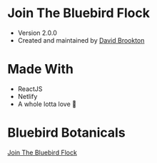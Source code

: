 # Join The Bluebird Flock
- Version 2.0.0
- Created and maintained by [David Brookton](https://github.com/davidbrookton)

# Made With
- ReactJS
- Netlify
- A whole lotta love :gift_heart:

# Bluebird Botanicals
[Join The Bluebird Flock](https://jointhebluebirdflock.com)
